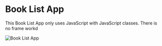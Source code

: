 # Book List App

This Book List App only uses JavaScript with JavaScript classes. There is no frame workd


![Book List App](https://imgur.com/I2NDzFG "Book List App")